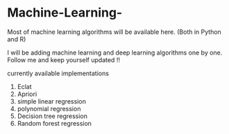# Machine-Learning-
Most of machine learning algorithms will be available here. (Both in Python and R)

I will be adding machine learning and deep learning algorithms one by one. Follow me and keep yourself updated !!

currently available implementations 
1.  Eclat
2.  Apriori
3. simple linear regression
4. polynomial regression 
5. Decision tree regression
6. Random forest regression 
